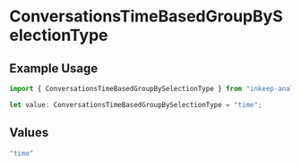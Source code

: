 # ConversationsTimeBasedGroupBySelectionType

## Example Usage

```typescript
import { ConversationsTimeBasedGroupBySelectionType } from "inkeep-analytics-typescript/models/components";

let value: ConversationsTimeBasedGroupBySelectionType = "time";
```

## Values

```typescript
"time"
```